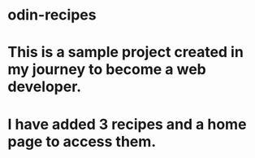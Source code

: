 # odin-recipes
# This is a sample project created in my journey to become a web developer.
# I have added 3 recipes and a home page to access them. 